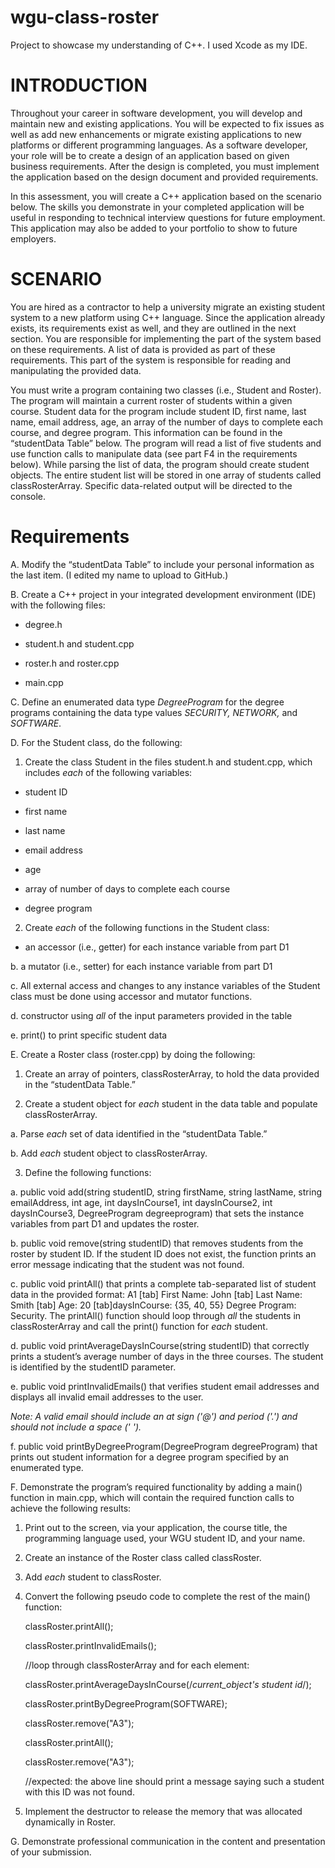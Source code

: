 # wgu-class-roster
Project to showcase my understanding of C++. I used Xcode as my IDE.


# INTRODUCTION


Throughout your career in software development, you will develop and maintain new and existing applications. You will be expected to fix issues as well as add new enhancements or migrate existing applications to new platforms or different programming languages. As a software developer, your role will be to create a design of an application based on given business requirements. After the design is completed, you must implement the application based on the design document and provided requirements.

In this assessment, you will create a C++ application based on the scenario below. The skills you demonstrate in your completed application will be useful in responding to technical interview questions for future employment. This application may also be added to your portfolio to show to future employers.


# SCENARIO


You are hired as a contractor to help a university migrate an existing student system to a new platform using C++ language. Since the application already exists, its requirements exist as well, and they are outlined in the next section. You are responsible for implementing the part of the system based on these requirements. A list of data is provided as part of these requirements. This part of the system is responsible for reading and manipulating the provided data.

You must write a program containing two classes (i.e., Student and Roster). The program will maintain a current roster of students within a given course. Student data for the program include student ID, first name, last name, email address, age, an array of the number of days to complete each course, and degree program. This information can be found in the “studentData Table” below. The program will read a list of five students and use function calls to manipulate data (see part F4 in the requirements below). While parsing the list of data, the program should create student objects. The entire student list will be stored in one array of students called classRosterArray. Specific data-related output will be directed to the console.


# Requirements


A. Modify the “studentData Table” to include your personal information as the last item.  (I edited my name to upload to GitHub.)

B. Create a C++ project in your integrated development environment (IDE) with the following files:

 - degree.h

- student.h and student.cpp

- roster.h and roster.cpp

- main.cpp  
 
C. Define an enumerated data type _DegreeProgram_ for the degree programs containing the data type values _SECURITY, NETWORK,_ and _SOFTWARE_.  

D. For the Student class, do the following:

1. Create the class Student in the files student.h and student.cpp, which includes _each_ of the following variables:

- student ID

- first name

- last name

- email address

- age

- array of number of days to complete each course

- degree program

2. Create _each_ of the following functions in the Student class:

- an accessor (i.e., getter) for each instance variable from part D1

b. a mutator (i.e., setter) for each instance variable from part D1

c. All external access and changes to any instance variables of the Student class must be done using accessor and mutator functions.

d. constructor using _all_ of the input parameters provided in the table

e. print() to print specific student data  

E. Create a Roster class (roster.cpp) by doing the following:

1. Create an array of pointers, classRosterArray, to hold the data provided in the “studentData Table.”

2. Create a student object for _each_ student in the data table and populate classRosterArray.

a. Parse _each_ set of data identified in the “studentData Table.”

b. Add _each_ student object to classRosterArray.

3. Define the following functions:

a. public void add(string studentID, string firstName, string lastName, string emailAddress, int age, int daysInCourse1, int daysInCourse2, int daysInCourse3, DegreeProgram degreeprogram)  that sets the instance variables from part D1 and updates the roster.

b. public void remove(string studentID)  that removes students from the roster by student ID. If the student ID does not exist, the function prints an error message indicating that the student was not found.

c. public void printAll() that prints a complete tab-separated list of student data in the provided format: A1 [tab] First Name: John [tab] Last Name: Smith [tab] Age: 20 [tab]daysInCourse: {35, 40, 55} Degree Program: Security. The printAll() function should loop through _all_ the students in classRosterArray and call the print() function for _each_ student.

d. public void printAverageDaysInCourse(string studentID)  that correctly prints a student’s average number of days in the three courses. The student is identified by the studentID parameter.

e. public void printInvalidEmails() that verifies student email addresses and displays all invalid email addresses to the user.  

_Note: A valid email should include an at sign ('@') and period ('.') and should not include a space (' ')._  

f. public void printByDegreeProgram(DegreeProgram degreeProgram) that prints out student information for a degree program specified by an enumerated type.  

F. Demonstrate the program’s required functionality by adding a main() function in main.cpp, which will contain the required function calls to achieve the following results:

1. Print out to the screen, via your application, the course title, the programming language used, your WGU student ID, and your name.

2. Create an instance of the Roster class called classRoster.

3. Add _each_ student to classRoster.

4. Convert the following pseudo code to complete the rest of the main() function:

    classRoster.printAll();
    
    classRoster.printInvalidEmails();
    
    //loop through classRosterArray and for each element:
    
    classRoster.printAverageDaysInCourse(/*current_object's student id*/);
    
    classRoster.printByDegreeProgram(SOFTWARE);
    
    classRoster.remove("A3");
    
    classRoster.printAll();
    
    classRoster.remove("A3");
    
    //expected: the above line should print a message saying such a student with this ID was not found.

5. Implement the destructor to release the memory that was allocated dynamically in Roster.  

G. Demonstrate professional communication in the content and presentation of your submission.
